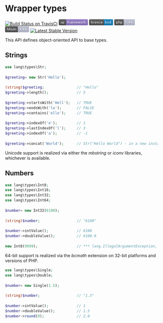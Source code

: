 Wrapper types
=============

[![Build Status on TravisCI](https://secure.travis-ci.org/xp-forge/wrappers.svg)](http://travis-ci.org/xp-forge/wrappers)
[![XP Framework Module](https://raw.githubusercontent.com/xp-framework/web/master/static/xp-framework-badge.png)](https://github.com/xp-framework/core)
[![BSD Licence](https://raw.githubusercontent.com/xp-framework/web/master/static/licence-bsd.png)](https://github.com/xp-framework/core/blob/master/LICENCE.md)
[![Required PHP 5.4+](https://raw.githubusercontent.com/xp-framework/web/master/static/php-5_4plus.png)](http://php.net/)
[![Required HHVM 3.4+](https://raw.githubusercontent.com/xp-framework/web/master/static/hhvm-3_4plus.png)](http://hhvm.com/)
[![Latest Stable Version](https://poser.pugx.org/xp-forge/wrappers/version.png)](https://packagist.org/packages/xp-forge/wrappers)

This API defines object-oriented API to base types.

Strings
-------

```php
use lang\types\Str;

$greeting= new Str('Hello');

(string)$greeting;               // "Hello"
$greeting->length();             // 5

$greeting->startsWith('Hell');   // TRUE
$greeting->endsWith('lo');       // FALSE
$greeting->contains('ello');     // TRUE

$greeting->indexOf('e');         // 1
$greeting->lastIndexOf('l');     // 3
$greeting->indexOf('a');         // -1

$greeting->concat('World');      // Str("Hello World") - in a new instance
```

Unicode support is realized via either the *mbstring* or *iconv* libraries, whichever is available.

Numbers
-------

```php
use lang\types\Int8;
use lang\types\Int16;
use lang\types\Int32;
use lang\types\Int64;

$number= new Int32(6100);

(string)$number;                 // "6100"

$number->intValue();             // 6100
$number->doubleValue();          // 6100.0

new Int8(9999);                  // *** lang.IllegalArgumentException, out of range
```

64-bit support is realized via the *bcmath* extension on 32-bit platforms and versions of PHP.

```php
use lang\types\Single;
use lang\types\Double;

$number= new Single(1.5);

(string)$number;                 // "1.5"

$number->intValue();             // 1
$number->doubleValue();          // 1.5
$number->round(0);               // 2.0
```

